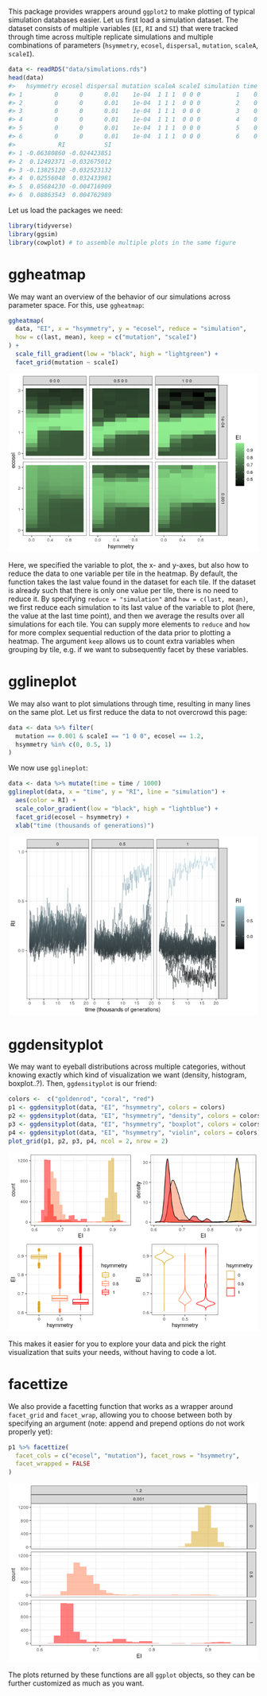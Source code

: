This package provides wrappers around `ggplot2` to make plotting of typical simulation databases easier. Let us first load a simulation dataset. The dataset consists of multiple variables (`EI`, `RI` and `SI`) that were tracked through time across multiple replicate simulations and multiple combinations of parameters (`hsymmetry`, `ecosel`, `dispersal`, `mutation`, `scaleA`, `scaleI`). 


```r
data <- readRDS("data/simulations.rds")
head(data)
#>   hsymmetry ecosel dispersal mutation scaleA scaleI simulation time        EI
#> 1         0      0      0.01    1e-04  1 1 1  0 0 0          1    0 0.6404106
#> 2         0      0      0.01    1e-04  1 1 1  0 0 0          2    0 0.6204491
#> 3         0      0      0.01    1e-04  1 1 1  0 0 0          3    0 0.6490856
#> 4         0      0      0.01    1e-04  1 1 1  0 0 0          4    0 0.6324447
#> 5         0      0      0.01    1e-04  1 1 1  0 0 0          5    0 0.6501745
#> 6         0      0      0.01    1e-04  1 1 1  0 0 0          6    0 0.6145278
#>            RI           SI
#> 1 -0.06380860 -0.024423851
#> 2  0.12492371 -0.032675012
#> 3 -0.13825120 -0.032523132
#> 4  0.02556048  0.032433981
#> 5  0.05684230 -0.004716909
#> 6  0.08863543  0.004762989
```

Let us load the packages we need:


```r
library(tidyverse)
library(ggsim)
library(cowplot) # to assemble multiple plots in the same figure
```

# ggheatmap

We may want an overview of the behavior of our simulations across parameter space. For this, use `ggheatmap`:


```r
ggheatmap(
  data, "EI", x = "hsymmetry", y = "ecosel", reduce = "simulation", 
  how = c(last, mean), keep = c("mutation", "scaleI")
) + 
  scale_fill_gradient(low = "black", high = "lightgreen") +
  facet_grid(mutation ~ scaleI)
```

![](vignette_files/figure-html/unnamed-chunk-3-1.png)<!-- -->

Here, we specified the variable to plot, the x- and y-axes, but also how to reduce the data to one variable per tile in the heatmap. By default, the function takes the last value found in the dataset for each tile. If the dataset is already such that there is only one value per tile, there is no need to reduce it. By specifying `reduce = "simulation"` and `how = c(last, mean)`, we first reduce each simulation to its last value of the variable to plot (here, the value at the last time point), and then we average the results over all simulations for each tile. You can supply more elements to `reduce` and `how` for more complex sequential reduction of the data prior to plotting a heatmap. The argument `keep` allows us to count extra variables when grouping by tile, e.g. if we want to subsequently facet by these variables.

# gglineplot

We may also want to plot simulations through time, resulting in many lines on the same plot. Let us first reduce the data to not overcrowd this page:


```r
data <- data %>% filter(
  mutation == 0.001 & scaleI == "1 0 0", ecosel == 1.2, 
  hsymmetry %in% c(0, 0.5, 1)
)
```

We now use `gglineplot`:


```r
data <- data %>% mutate(time = time / 1000)
gglineplot(data, x = "time", y = "RI", line = "simulation") + 
  aes(color = RI) +
  scale_color_gradient(low = "black", high = "lightblue") +
  facet_grid(ecosel ~ hsymmetry) +
  xlab("time (thousands of generations)")
```

![](vignette_files/figure-html/unnamed-chunk-5-1.png)<!-- -->

# ggdensityplot

We may want to eyeball distributions across multiple categories, without knowing exactly which kind of visualization we want (density, histogram, boxplot..?). Then, `ggdensityplot` is our friend:


```r
colors <-  c("goldenrod", "coral", "red")
p1 <- ggdensityplot(data, "EI", "hsymmetry", colors = colors)
p2 <- ggdensityplot(data, "EI", "hsymmetry", "density", colors = colors)
p3 <- ggdensityplot(data, "EI", "hsymmetry", "boxplot", colors = colors)
p4 <- ggdensityplot(data, "EI", "hsymmetry", "violin", colors = colors)
plot_grid(p1, p2, p3, p4, ncol = 2, nrow = 2)
```

![](vignette_files/figure-html/unnamed-chunk-6-1.png)<!-- -->

This makes it easier for you to explore your data and pick the right visualization that suits your needs, without having to code a lot.

# facettize

We also provide a facetting function that works as a wrapper around `facet_grid` and `facet_wrap`, allowing you to choose between both by specifying an argument (note: append and prepend options do not work properly yet):


```r
p1 %>% facettize(
  facet_cols = c("ecosel", "mutation"), facet_rows = "hsymmetry", 
  facet_wrapped = FALSE
)
```

![](vignette_files/figure-html/unnamed-chunk-7-1.png)<!-- -->

The plots returned by these functions are all `ggplot` objects, so they can be further customized as much as you want.
